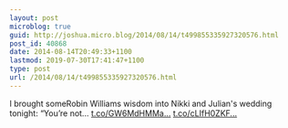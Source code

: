 ```yaml
---
layout: post
microblog: true
guid: http://joshua.micro.blog/2014/08/14/t499855335927320576.html
post_id: 40868
date: 2014-08-14T20:49:33+1100
lastmod: 2019-07-30T17:41:47+1100
type: post
url: /2014/08/14/t499855335927320576.html
---
```

I brought someRobin Williams wisdom into Nikki and Julian's wedding tonight: “You’re not... [t.co/GW6MdHMMa...](http://t.co/GW6MdHMMao) [t.co/cLIfH0ZKF...](http://t.co/cLIfH0ZKFj)
